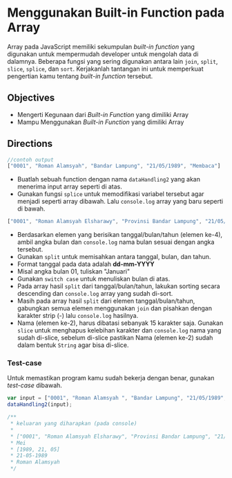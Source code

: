 # Menggunakan Built-in Function pada Array
Array pada JavaScript memiliki sekumpulan *built-in function* yang digunakan untuk mempermudah developer untuk mengolah data di dalamnya. Beberapa fungsi yang sering digunakan antara lain `join`, `split`, `slice`, `splice`, dan `sort`. Kerjakanlah tantangan ini untuk memperkuat pengertian kamu tentang *built-in function* tersebut.

## Objectives
- Mengerti Kegunaan dari *Built-in Function* yang dimiliki Array
- Mampu Menggunakan *Built-in Function* yang dimiliki Array

## Directions
```javascript
//contoh output
["0001", "Roman Alamsyah", "Bandar Lampung", "21/05/1989", "Membaca"] 
```

- Buatlah sebuah function dengan nama `dataHandling2` yang akan menerima input array seperti di atas.
- Gunakan fungsi `splice` untuk memodifikasi variabel tersebut agar menjadi seperti array dibawah. Lalu `console.log` array yang baru seperti di bawah.

```javascript
["0001", "Roman Alamsyah Elsharawy", "Provinsi Bandar Lampung", "21/05/1989", "Pria", "SMA Internasional Metro"]  
```

- Berdasarkan elemen yang berisikan tanggal/bulan/tahun (elemen ke-4), ambil angka bulan dan `console.log` nama bulan sesuai dengan angka tersebut.
- Gunakan `split` untuk memisahkan antara tanggal, bulan, dan tahun.
- Format tanggal pada data adalah **dd-mm-YYYY**
- Misal angka bulan 01, tuliskan "Januari"
- Gunakan `switch case` untuk menuliskan bulan di atas.
- Pada array hasil `split` dari tanggal/bulan/tahun, lakukan sorting secara descending dan `console.log` array yang sudah di-sort.
- Masih pada array hasil `split` dari elemen tanggal/bulan/tahun, gabungkan semua elemen menggunakan `join` dan pisahkan dengan karakter strip (-) lalu `console.log` hasilnya.
- Nama (elemen ke-2), harus dibatasi sebanyak 15 karakter saja. Gunakan `slice` untuk menghapus kelebihan karakter dan `console.log` nama yang sudah di-slice, sebelum di-slice pastikan Nama (elemen ke-2) sudah dalam bentuk `String` agar bisa di-slice.


### Test-case
Untuk memastikan program kamu sudah bekerja dengan benar, gunakan *test-case* dibawah.

```javascript
var input = ["0001", "Roman Alamsyah ", "Bandar Lampung", "21/05/1989", "Membaca"];
dataHandling2(input);

/**
 * keluaran yang diharapkan (pada console)
 *
 * ["0001", "Roman Alamsyah Elsharawy", "Provinsi Bandar Lampung", "21/05/1989", "Pria", "SMA Internasional Metro"]
 * Mei
 * [1989, 21, 05]
 * 21-05-1989
 * Roman Alamsyah
 */
```                                  
